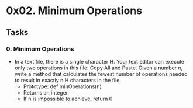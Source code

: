 # 0x02. Minimum Operations

## Tasks
### 0. Minimum Operations
- In a text file, there is a single character H. Your text editor can execute only two operations in this file: Copy All and Paste. Given a number n, write a method that calculates the fewest number of operations needed to result in exactly n H characters in the file.
	* Prototype: def minOperations(n)
	* Returns an integer
	* If n is impossible to achieve, return 0